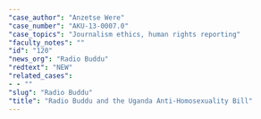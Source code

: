 ```yaml
---
"case_author": "Anzetse Were"
"case_number": "AKU-13-0007.0"
"case_topics": "Journalism ethics, human rights reporting"
"faculty_notes": ""
"id": "120"
"news_org": "Radio Buddu"
"redtext": "NEW"
"related_cases":
- - ""
"slug": "Radio Buddu"
"title": "Radio Buddu and the Uganda Anti-Homosexuality Bill"
---
```

